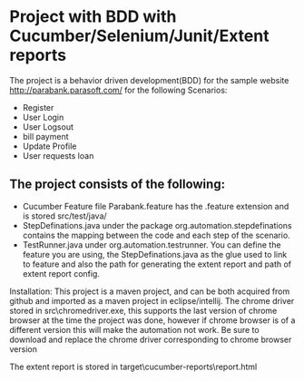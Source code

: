 Project with BDD with Cucumber/Selenium/Junit/Extent reports
=================

The project is a behavior driven development(BDD) for the sample website http://parabank.parasoft.com/ for the following Scenarios:

- Register
- User Login
- User Logsout
- bill payment
- Update Profile
- User requests loan

The project consists of the following:
--------------------------------------
* Cucumber Feature file Parabank.feature  has the .feature extension and is stored src/test/java/
* StepDefinations.java under the package org.automation.stepdefinations contains the mapping between the code and each step of the scenario.
* TestRunner.java under org.automation.testrunner. You can define the feature you are using, the StepDefinations.java as the glue used to link to feature and also the path for generating the extent report and path of extent report config.

Installation:
This project is a maven project, and can be both acquired from github and imported as a maven project in eclipse/intellij. The chrome driver stored in src\chromedriver.exe, this supports the last version of chrome browser at the time the project was done, however if chrome browser is of a different version this will make the automation not work. Be sure to download and replace the chrome driver corresponding to chrome browser version

The extent report is stored in target\cucumber-reports\report.html
